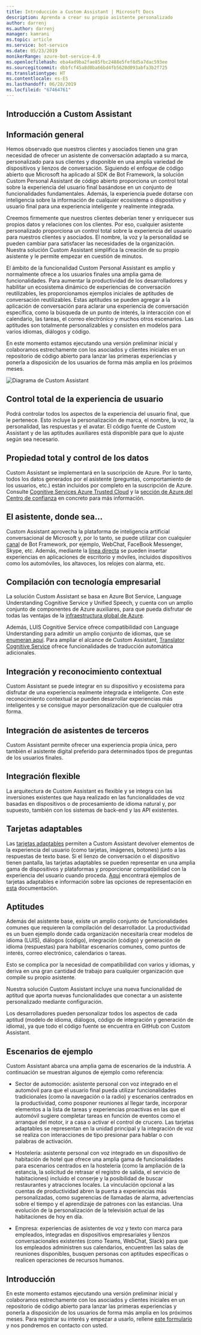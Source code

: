 ```yaml
---
title: Introducción a Custom Assistant | Microsoft Docs
description: Aprenda a crear su propio asistente personalizado
author: darrenj
ms.author: darrenj
manager: kamrani
ms.topic: article
ms.service: bot-service
ms.date: 05/23/2019
monikerRange: azure-bot-service-4.0
ms.openlocfilehash: eba4ad9ba2fae85fbc2488e5fef8d5a7dac593ee
ms.sourcegitcommit: dbbfcf45a8d0ba66bd4fb5620d093abfa3b2f725
ms.translationtype: HT
ms.contentlocale: es-ES
ms.lasthandoff: 06/28/2019
ms.locfileid: "67464761"
---
```

## <a name="custom-assistant-overview"></a>Introducción a Custom Assistant

## <a name="overview"></a>Información general

Hemos observado que nuestros clientes y asociados tienen una gran necesidad de ofrecer un asistente de conversación adaptado a su marca, personalizado para sus clientes y disponible en una amplia variedad de dispositivos y lienzos de conversación. Siguiendo el enfoque de código abierto que Microsoft ha aplicado al SDK de Bot Framework, la solución Custom Personal Assistant de código abierto proporciona un control total sobre la experiencia del usuario final basándose en un conjunto de funcionalidades fundamentales. Además, la experiencia puede dotarse con inteligencia sobre la información de cualquier ecosistema o dispositivo y usuario final para una experiencia inteligente y realmente integrada.

Creemos firmemente que nuestros clientes deberían tener y enriquecer sus propios datos y relaciones con los clientes. Por eso, cualquier asistente personalizado proporciona un control total sobre la experiencia del usuario para nuestros clientes y asociados. El nombre, la voz y la personalidad se pueden cambiar para satisfacer las necesidades de la organización. Nuestra solución Custom Assistant simplifica la creación de su propio asistente y le permite empezar en cuestión de minutos. 

El ámbito de la funcionalidad Custom Personal Assistant es amplio y normalmente ofrece a los usuarios finales una amplia gama de funcionalidades. Para aumentar la productividad de los desarrolladores y habilitar un ecosistema dinámico de experiencias de conversación reutilizables, les proporcionamos ejemplos iniciales de aptitudes de conversación reutilizables. Estas aptitudes se pueden agregar a la aplicación de conversación para aclarar una experiencia de conversación específica, como la búsqueda de un punto de interés, la interacción con el calendario, las tareas, el correo electrónico y muchos otros escenarios. Las aptitudes son totalmente personalizables y consisten en modelos para varios idiomas, diálogos y código.

En este momento estamos ejecutando una versión preliminar inicial y colaboramos estrechamente con los asociados y clientes iniciales en un repositorio de código abierto para lanzar las primeras experiencias y ponerla a disposición de los usuarios de forma más amplia en los próximos meses. 

![Diagrama de Custom Assistant](media/enterprise-template/CustomAssistantDiagram.jpg)

## <a name="complete-control-of-the-user-experience"></a>Control total de la experiencia de usuario

Podrá controlar todos los aspectos de la experiencia del usuario final, que le pertenece. Esto incluye la personalización de marca, el nombre, la voz, la personalidad, las respuestas y el avatar. El código fuente de Custom Assistant y de las aptitudes auxiliares está disponible para que lo ajuste según sea necesario.

## <a name="complete-ownership-and-control-of-data"></a>Propiedad total y control de los datos

Custom Assistant se implementará en la suscripción de Azure. Por lo tanto, todos los datos generados por el asistente (preguntas, comportamiento de los usuarios, etc.) están incluidos por completo en la suscripción de Azure. Consulte [Cognitive Services Azure Trusted Cloud](https://www.microsoft.com/trustcenter/cloudservices/cognitiveservices) y la [sección de Azure del Centro de confianza](https://www.microsoft.com/TrustCenter/CloudServices/Azure) en concreto para más información.

## <a name="your-assistant-anywhere"></a>El asistente, donde sea...

Custom Assistant aprovecha la plataforma de inteligencia artificial conversacional de Microsoft y, por lo tanto, se puede utilizar con cualquier [canal](https://docs.microsoft.com/azure/bot-service/bot-service-manage-channels?view=azure-bot-service-4.0) de Bot Framework, por ejemplo, WebChat, FaceBook Messenger, Skype, etc. Además, mediante la [línea directa](https://docs.microsoft.com/azure/bot-service/rest-api/bot-framework-rest-direct-line-3-0-concepts?view=azure-bot-service-4.0) se pueden insertar experiencias en aplicaciones de escritorio y móviles, incluidos dispositivos como los automóviles, los altavoces, los relojes con alarma, etc.

## <a name="built-on-enterprise-grade-technology"></a>Compilación con tecnología empresarial

La solución Custom Assistant se basa en Azure Bot Service, Language Understanding Cognitive Service y Unified Speech, y cuenta con un amplio conjunto de componentes de Azure auxiliares, para que pueda disfrutar de todas las ventajas de la [infraestructura global de Azure](https://azure.microsoft.com/global-infrastructure/).

Además, LUIS Cognitive Service ofrece compatibilidad con Language Understanding para admitir un amplio conjunto de idiomas, que se [enumeran aquí](https://docs.microsoft.com/azure/cognitive-services/luis/luis-supported-languages). Para ampliar el alcance de Custom Assistant, [Translator Cognitive Service](https://azure.microsoft.com/services/cognitive-services/translator-text-api/) ofrece funcionalidades de traducción automática adicionales.

## <a name="integrated-and-context-aware"></a>Integración y reconocimiento contextual

Custom Assistant se puede integrar en su dispositivo y ecosistema para disfrutar de una experiencia realmente integrada e inteligente. Con este reconocimiento contextual se pueden desarrollar experiencias más inteligentes y se consigue mayor personalización que de cualquier otra forma.

## <a name="3rd-party-assistant-integration"></a>Integración de asistentes de terceros

Custom Assistant permite ofrecer una experiencia propia única, pero también el asistente digital preferido para determinados tipos de preguntas de los usuarios finales.

## <a name="flexible-integration"></a>Integración flexible

La arquitectura de Custom Assistant es flexible y se integra con las inversiones existentes que haya realizado en las funcionalidades de voz basadas en dispositivos o de procesamiento de idioma natural y, por supuesto, también con los sistemas de back-end y las API existentes.

## <a name="adaptive-cards"></a>Tarjetas adaptables

Las [tarjetas adaptables](https://adaptivecards.io/) permiten a Custom Assistant devolver elementos de la experiencia del usuario (como tarjetas, imágenes, botones) junto a las respuestas de texto base. Si el lienzo de conversación o el dispositivo tienen pantalla, las tarjetas adaptables se pueden representar en una amplia gama de dispositivos y plataformas y proporcionar compatibilidad con la experiencia del usuario cuando proceda. [Aquí](https://adaptivecards.io/samples/) encontrará ejemplos de tarjetas adaptables e información sobre las opciones de representación en [esta](https://docs.microsoft.com/adaptive-cards/rendering-cards/getting-started) documentación.


## <a name="skills"></a>Aptitudes

Además del asistente base, existe un amplio conjunto de funcionalidades comunes que requieren la compilación del desarrollador. La productividad es un buen ejemplo donde cada organización necesitaría crear modelos de idioma (LUIS), diálogos (código), integración (código) y generación de idioma (respuestas) para habilitar escenarios comunes, como puntos de interés, correo electrónico, calendarios o tareas.

Esto se complica por la necesidad de compatibilidad con varios y idiomas, y deriva en una gran cantidad de trabajo para cualquier organización que compile su propio asistente.

Nuestra solución Custom Assistant incluye una nueva funcionalidad de aptitud que aporta nuevas funcionalidades que conectar a un asistente personalizado mediante configuración. 

Los desarrolladores pueden personalizar todos los aspectos de cada aptitud (modelo de idioma, diálogos, código de integración y generación de idioma), ya que todo el código fuente se encuentra en GitHub con Custom Assistant.

## <a name="example-scenarios"></a>Escenarios de ejemplo

Custom Assistant abarca una amplia gama de escenarios de la industria. A continuación se muestran algunos de ejemplo como referencia:

- Sector de automoción: asistente personal con voz integrado en el automóvil para que el usuario final pueda utilizar funcionalidades tradicionales (como la navegación o la radio) y escenarios centrados en la productividad, como posponer reuniones al llegar tarde, incorporar elementos a la lista de tareas y experiencias proactivas en las que el automóvil sugiere completar tareas en función de eventos como el arranque del motor, ir a casa o activar el control de crucero. Las tarjetas adaptables se representan en la unidad principal y la integración de voz se realiza con interacciones de tipo presionar para hablar o con palabras de activación.

- Hostelería: asistente personal con voz integrado en un dispositivo de habitación de hotel que ofrece una amplia gama de funcionalidades para escenarios centrados en la hostelería (como la ampliación de la estancia, la solicitud de retrasar el registro de salida, el servicio de habitaciones) incluido el conserje y la posibilidad de buscar restaurantes y atracciones locales. La vinculación opcional a las cuentas de productividad abren la puerta a experiencias más personalizadas, como sugerencias de llamadas de alarma, advertencias sobre el tiempo y el aprendizaje de patrones con las estancias. Una evolución de la personalización de la televisión actual de las habitaciones de hoy en día.

- Empresa: experiencias de asistentes de voz y texto con marca para empleados, integradas en dispositivos empresariales y lienzos conversacionales existentes (como Teams, WebChat, Slack) para que los empleados administren sus calendarios, encuentren las salas de reuniones disponibles, busquen personas con aptitudes específicas o realicen operaciones de recursos humanos. 

## <a name="getting-started"></a>Introducción

En este momento estamos ejecutando una versión preliminar inicial y colaboramos estrechamente con los asociados y clientes iniciales en un repositorio de código abierto para lanzar las primeras experiencias y ponerla a disposición de los usuarios de forma más amplia en los próximos meses. Para registrar su interés y empezar a usarlo, rellene [este formulario](https://aka.ms/customassistantpreviewform) y nos pondremos en contacto con usted.

